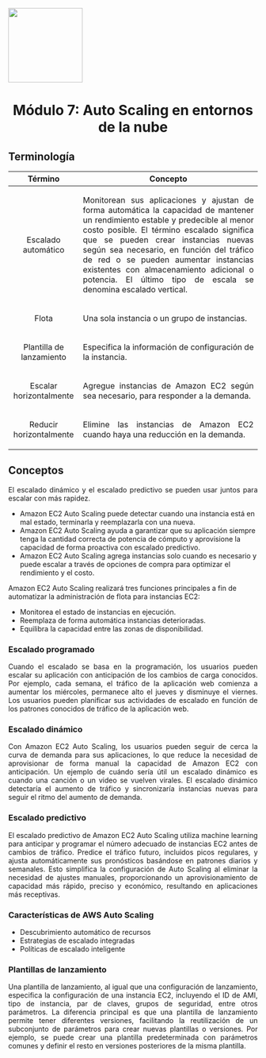 <p align="left">
  <img src="https://semanadelcannabis.cayetano.edu.pe/assets/img/logo-upch.png" width="150">
  <h1 align="center">Módulo 7: Auto Scaling en entornos de la nube</h1>
</p>

## Terminología

| Término  | Concepto  |
| :------------: | :------------: |
| Escalado automático  | <p align="justify">Monitorean sus aplicaciones y ajustan de forma automática la capacidad de mantener un rendimiento estable y predecible al menor costo posible. El término escalado significa que se pueden crear instancias nuevas según sea necesario, en función del tráfico de red o se pueden aumentar instancias existentes con almacenamiento adicional o potencia. El último tipo de escala se denomina escalado vertical.</p>  |
| Flota  | <p align="justify">Una sola instancia o un grupo de instancias.</p>  |
| Plantilla de lanzamiento  | <p align="justify">Especifica la información de configuración de la instancia.</p>  |
| Escalar horizontalmente  | <p align="justify">Agregue instancias de Amazon EC2 según sea necesario, para responder a la demanda.</p>  |
| Reducir horizontalmente  | <p align="justify">Elimine las instancias de Amazon EC2 cuando haya una reducción en la demanda.</p>  |

## Conceptos

<p align="justify">
El escalado dinámico y el escalado predictivo se pueden usar juntos para escalar con más rapidez.</p>

- Amazon EC2 Auto Scaling puede detectar cuando una instancia está en mal estado, terminarla y reemplazarla con una nueva.
- Amazon EC2 Auto Scaling ayuda a garantizar que su aplicación siempre tenga la cantidad correcta de potencia de cómputo y aprovisione la capacidad de forma proactiva con escalado predictivo.
- Amazon EC2 Auto Scaling agrega instancias solo cuando es necesario y puede escalar a través de opciones de compra para optimizar el rendimiento y el costo.

Amazon EC2 Auto Scaling realizará tres funciones principales a fin de automatizar la administración de flota para instancias EC2:
- Monitorea el estado de instancias en ejecución.
- Reemplaza de forma automática instancias deterioradas.
- Equilibra la capacidad entre las zonas de disponibilidad.

### Escalado programado
<p align="justify">Cuando el escalado se basa en la programación, los usuarios pueden escalar su aplicación con anticipación de los cambios de carga conocidos. Por ejemplo, cada semana, el tráfico de la aplicación web comienza a aumentar los miércoles, permanece alto el jueves y disminuye el viernes. Los usuarios pueden planificar sus actividades de escalado en función de los patrones conocidos de tráfico de la aplicación web.</p>

### Escalado dinámico
<p align="justify">Con Amazon EC2 Auto Scaling, los usuarios pueden seguir de cerca la curva de demanda para sus aplicaciones, lo que reduce la necesidad de aprovisionar de forma manual la capacidad de Amazon EC2 con anticipación. Un ejemplo de cuándo sería útil un escalado dinámico es cuando una canción o un video se vuelven virales. El escalado dinámico detectaría el aumento de tráfico y sincronizaría instancias nuevas para seguir el ritmo del aumento de demanda.</p>

### Escalado predictivo
<p align="justify">El escalado predictivo de Amazon EC2 Auto Scaling utiliza machine learning para anticipar y programar el número adecuado de instancias EC2 antes de cambios de tráfico. Predice el tráfico futuro, incluidos picos regulares, y ajusta automáticamente sus pronósticos basándose en patrones diarios y semanales. Esto simplifica la configuración de Auto Scaling al eliminar la necesidad de ajustes manuales, proporcionando un aprovisionamiento de capacidad más rápido, preciso y económico, resultando en aplicaciones más receptivas.</p>

### Características de AWS Auto Scaling
- Descubrimiento automático de recursos
- Estrategias de escalado integradas
- Políticas de escalado inteligente

### Plantillas de lanzamiento
<p align="justify">Una plantilla de lanzamiento, al igual que una configuración de lanzamiento, especifica la configuración de una instancia EC2, incluyendo el ID de AMI, tipo de instancia, par de claves, grupos de seguridad, entre otros parámetros. La diferencia principal es que una plantilla de lanzamiento permite tener diferentes versiones, facilitando la reutilización de un subconjunto de parámetros para crear nuevas plantillas o versiones. Por ejemplo, se puede crear una plantilla predeterminada con parámetros comunes y definir el resto en versiones posteriores de la misma plantilla.</p>
